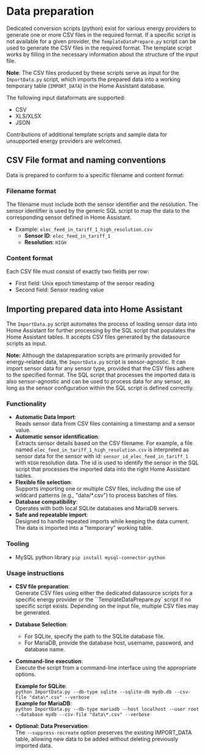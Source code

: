 # Data preparation

Dedicated conversion scripts (python) exist for various energy providers to generate one or more CSV files in the required format.
If a specific script is not available for a given provider, the `TemplateDataPrepare.py` script can be used to generate the CSV files in the required format.
The template script works by filling in the necessary information about the structure of the input file.

**Note**: The CSV files produced by these scripts serve as input for the `ImportData.py` script, which imports the prepared data into a working temporary table (`IMPORT_DATA`) in the Home Assistant database.


The following input dataformats are supported:
- CSV
- XLS/XLSX
- JSON

Contributions of additional template scripts and sample data for unsupported energy providers are welcomed.

## CSV File format and naming conventions
Data is prepared to conform to a specific filename and content format:

### Filename format
The filename must include both the sensor identifier and the resolution.
The sensor identifier is used by the generic SQL script to map the data to the corresponding sensor defined in Home Assistant.

- Example: `elec_feed_in_tariff_1_high_resolution.csv`
    - **Sensor ID**: `elec_feed_in_tariff_1`
    - **Resolution**: `HIGH`

### Content format
Each CSV file must consist of exactly two fields per row:
- First field: Unix epoch timestamp of the sensor reading
- Second field: Sensor reading value

## Importing prepared data into Home Assistant

The `ImportData.py` script automates the process of loading sensor data into Home Assistant for further processing by the SQL script that populates the Home Assistant tables.
It accepts CSV files generated by the datasource scripts as input.

**Note:** Although the datapreparation scripts are primarily provided for energy-related data, the `ImportData.py` script is sensor-agnostic.
It can import sensor data for any sensor type, provided that the CSV files adhere to the specified format.
The SQL script that processes the imported data is also sensor-agnostic and can be used to process data for any sensor, as long as the sensor configuration within the SQL script is defined correctly.

### Functionality
- **Automatic Data Import**:<br>
  Reads sensor data from CSV files containing a timestamp and a sensor value.
- **Automatic sensor identification**:<br>
  Extracts sensor details based on the CSV filename. For example, a file named `elec_feed_in_tariff_1_high_resolution.csv` is interpreted as sensor data for the sensor with id: `sensor_id_elec_feed_in_tariff_1` with `HIGH` resolution data.
The id is used to identify the sensor in the SQL script that processes the imported data into the right Home Assistant tables.
- **Flexible file selection**:<br>
  Supports importing one or multiple CSV files, including the use of wildcard patterns (e.g., "data/*.csv") to process batches of files.
- **Database compatibility**:<br>
  Operates with both local SQLite databases and MariaDB servers.
- **Safe and repeatable import**:<br>
  Designed to handle repeated imports while keeping the data current. The data is imported into a "temporary" working table.

### Tooling
- MySQL python library ```pip install mysql-connector-python```
 
### Usage instructions
- **CSV file preparation**:<br>
  Generate CSV files using either the dedicated datasource scripts for a specific energy provider or the ``TemplateDataPrepare.py` script if no specific script exists.
Depending on the input file, multiple CSV files may be generated.
- **Database Selection**:<br>
    - For SQLite, specify the path to the SQLite database file.
    - For MariaDB, provide the database host, username, password, and database name.
- **Command-line execution**:<br>
  Execute the script from a command-line interface using the appropriate options.

  **Example for SQLite**:<br>
  ```python ImportData.py --db-type sqlite --sqlite-db mydb.db --csv-file "data\*.csv" --verbose```<br>
  **Example for MariaDB**:<br>
  ```python ImportData.py --db-type mariadb --host localhost --user root --database mydb --csv-file "data\*.csv" --verbose```<br>
- **Optional: Data Preservation**:<br>
  The `--suppress-recreate` option preserves the existing IMPORT_DATA table, allowing new data to be added without deleting previously imported data.